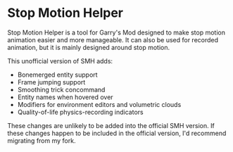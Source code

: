 Stop Motion Helper
==================
Stop Motion Helper is a tool for Garry's Mod designed to make stop motion animation easier and more manageable.
It can also be used for recorded animation, but it is mainly designed around stop motion.

This unofficial version of SMH adds:
- Bonemerged entity support
- Frame jumping support
- Smoothing trick concommand
- Entity names when hovered over
- Modifiers for environment editors and volumetric clouds
- Quality-of-life physics-recording indicators

These changes are unlikely to be added into the official SMH version. If these changes happen to be included in the official version, I'd recommend migrating from my fork.
